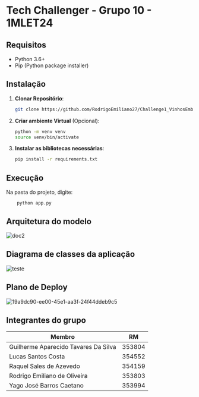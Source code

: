 # Tech Challenger - Grupo 10 - 1MLET24


## Requisitos

- Python 3.6+
- Pip (Python package installer)

## Instalação

1. **Clonar Repositório**:

    ```sh
    git clone https://github.com/RodrigoEmiliano27/Challenge1_VinhosEmbrapa
    ```

2. **Criar ambiente Virtual** (Opcional):

    ```sh
    python -m venv venv
    source venv/bin/activate 
    ```

3. **Instalar as bibliotecas necessárias**:

    ```sh
    pip install -r requirements.txt
    ```
## Execução

Na pasta do projeto, digite:

```
    python app.py
```


## Arquitetura do modelo

![doc2](https://github.com/RodrigoEmiliano27/Challenge1_VinhosEmbrapa/assets/62484044/d879f30c-fb9c-485f-8618-5ee4020f63b4)

## Diagrama de classes da aplicação

![teste](https://github.com/RodrigoEmiliano27/Challenge1_VinhosEmbrapa/assets/62484044/da283f06-33ec-4494-bb03-cf96c5fd9002)

## Plano de Deploy

![19a9dc90-ee00-45e1-aa3f-24f44ddeb9c5](https://github.com/RodrigoEmiliano27/Challenge1_VinhosEmbrapa/assets/55152520/519bdf7c-7533-44db-bb32-c18b79032092)

## Integrantes do grupo

| Membro | RM |
| ------ | -------------- |
| Guilherme Aparecido Tavares Da Silva | 353804 |
| Lucas Santos Costa | 354552 |
| Raquel Sales de Azevedo | 354159 |
| Rodrigo Emiliano de Oliveira | 353803 |
| Yago José Barros Caetano | 353994 |

